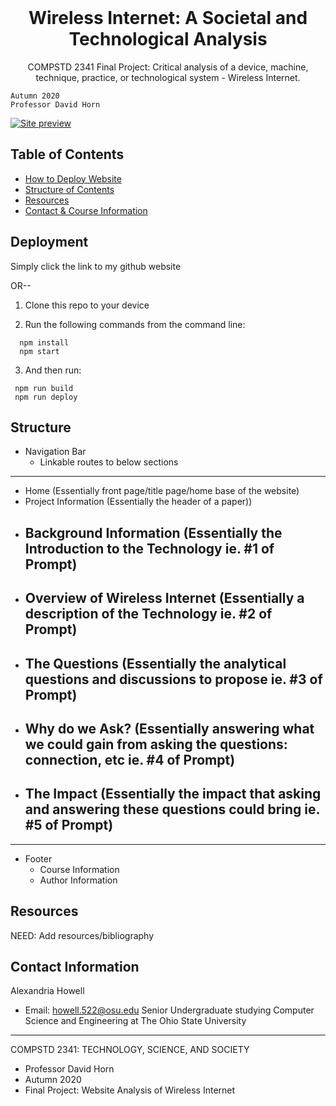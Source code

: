 <!-- PROJECT LOGO -->
<br />
<p align="center">
  <h1 align="center">Wireless Internet: A Societal and Technological Analysis</h1>

  <p align="center">
    COMPSTD 2341 Final Project: Critical analysis of a device, machine, technique, practice, or technological system - Wireless Internet.

    Autumn 2020
    Professor David Horn

  </p>
</p>

[![Site preview](/public/social-image.png)](https://aleexxx-x.github.io/home)

## Table of Contents

- [How to Deploy Website](#deployment-)
- [Structure of Contents](#structure-)
- [Resources](#resources-)
- [Contact & Course Information](#prerequisites-)

## Deployment

Simply click the link to my github website 

OR--

1. Clone this repo to your device

2. Run the following commands from the command line: 
```
  npm install
  npm start
```

3. And then run:
```
 npm run build
 npm run deploy
```

## Structure

- Navigation Bar
  - Linkable routes to below sections

---

- Home
(Essentially front page/title page/home base of the website)
- Project Information
(Essentially the header of a paper))
- Background Information
(Essentially the Introduction to the Technology ie. #1 of Prompt)
  - 
- Overview of Wireless Internet
(Essentially a description of the Technology ie. #2 of Prompt)
  -
- The Questions
(Essentially the analytical questions and discussions to propose ie. #3 of Prompt)
  - 
- Why do we Ask? 
(Essentially answering what we could gain from asking the questions: connection, etc ie. #4 of Prompt)
  -
- The Impact 
(Essentially the impact that asking and answering these questions could bring ie. #5 of Prompt)
  - 

---

- Footer
  - Course Information
  - Author Information

## Resources 

NEED: Add resources/bibliography

## Contact Information

Alexandria Howell
- Email: howell.522@osu.edu
Senior Undergraduate studying Computer Science and Engineering at The Ohio State University

---

COMPSTD 2341: TECHNOLOGY, SCIENCE, AND SOCIETY
- Professor David Horn
- Autumn 2020
- Final Project: Website Analysis of Wireless Internet
